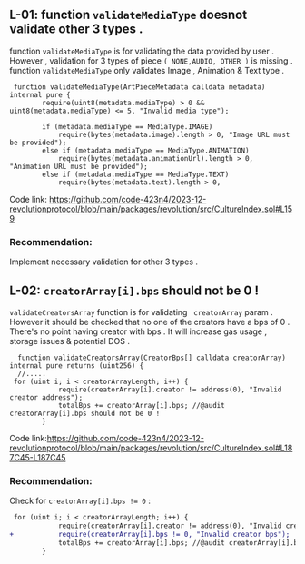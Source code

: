 ## L-01: function `validateMediaType` doesnot validate other 3 types . 
function `validateMediaType` is for validating the data provided by user . However , validation for  3 types of piece  `( NONE,AUDIO, OTHER )` is missing . function `validateMediaType` only validates Image , Animation & Text type . 
    
       
```solidity 
 function validateMediaType(ArtPieceMetadata calldata metadata) internal pure {
        require(uint8(metadata.mediaType) > 0 && uint8(metadata.mediaType) <= 5, "Invalid media type");

        if (metadata.mediaType == MediaType.IMAGE)
            require(bytes(metadata.image).length > 0, "Image URL must be provided");
        else if (metadata.mediaType == MediaType.ANIMATION)
            require(bytes(metadata.animationUrl).length > 0, "Animation URL must be provided");
        else if (metadata.mediaType == MediaType.TEXT)
            require(bytes(metadata.text).length > 0,

```

Code link: https://github.com/code-423n4/2023-12-revolutionprotocol/blob/main/packages/revolution/src/CultureIndex.sol#L159

### Recommendation:

Implement necessary validation for other 3 types . 

## L-02: `creatorArray[i].bps` should not be 0 ! 
`validateCreatorsArray` function is for validating ` creatorArray` param . However it should be checked that no one of the creators have a bps of 0 . There's no point having creator with bps . It will increase gas usage , storage issues & potential DOS . 
```solidity 
  function validateCreatorsArray(CreatorBps[] calldata creatorArray) internal pure returns (uint256) {
  //.....
 for (uint i; i < creatorArrayLength; i++) {
            require(creatorArray[i].creator != address(0), "Invalid creator address");
            totalBps += creatorArray[i].bps; //@audit creatorArray[i].bps should not be 0 ! 
        }

```

Code link:https://github.com/code-423n4/2023-12-revolutionprotocol/blob/main/packages/revolution/src/CultureIndex.sol#L187C45-L187C45

### Recommendation:
Check for `creatorArray[i].bps != 0` : 
```diff 
 for (uint i; i < creatorArrayLength; i++) {
            require(creatorArray[i].creator != address(0), "Invalid creator address");
+           require(creatorArray[i].bps != 0, "Invalid creator bps");
            totalBps += creatorArray[i].bps; //@audit creatorArray[i].bps should not be 0 ! 
        }
```


